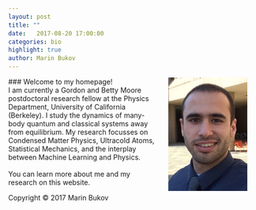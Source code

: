 ```yaml
---
layout: post
title: "" 
date:   2017-08-20 17:00:00
categories: bio
highlight: true
author: Marin Bukov
---
```

<img align="right" src="/img/bukov.png" alt="mb" description="Drawing" hspace="20" style="width: 160px; max-width:100%;"/>
### Welcome to my homepage!
<br>
I am currently a Gordon and Betty Moore postdoctoral research fellow at the Physics Department, University of California (Berkeley). I study the dynamics of many-body quantum and classical systems away from equilibrium.
My research focusses on Condensed Matter Physics, Ultracold Atoms, Statistical Mechanics, and the interplay between Machine Learning and Physics.
<br>
<br>
You can learn more about me and my research on this website. 

 
Copyright © 2017 Marin Bukov